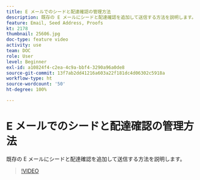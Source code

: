 ```yaml
---
title: E メールでのシードと配達確認の管理方法
description: 既存の E メールにシードと配達確認を追加して送信する方法を説明します。
feature: Email, Seed Address, Proofs
kt: 2178
thumbnail: 25606.jpg
doc-type: feature video
activity: use
team: DOC
role: User
level: Beginner
exl-id: a10824f4-c2ea-4c9a-bbf4-3290a96a0de8
source-git-commit: 13f7ab2dd41216a603a22f181dc4d06302c5918a
workflow-type: ht
source-wordcount: '50'
ht-degree: 100%

---
```


# E メールでのシードと配達確認の管理方法

既存の E メールにシードと配達確認を追加して送信する方法を説明します。

>[!VIDEO](https://video.tv.adobe.com/v/25606?quality=12&learn=on)
